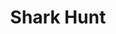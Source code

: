 ---
layout: game
title: Shark Hunt
img: shark-hunt.png
lang: en
ref: shark-hunt
contentfile: en/shark-hunt-content.md
carousel:
- shark-hunt/screen0.png
- shark-hunt/screen1.png
- shark-hunt/screen2.png
- shark-hunt/screen3.png
- shark-hunt/screen4.png
- shark-hunt/screen5.png
---